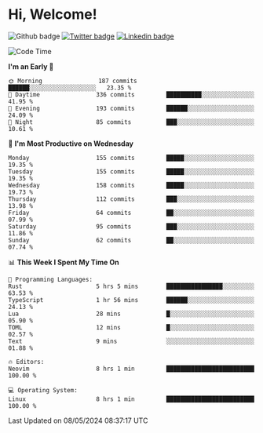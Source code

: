   # Hi, Welcome!
  ![Github badge](https://img.shields.io/github/followers/kraken-afk.svg?style=social&label=Follow&maxAge=2592000)
  [![Twitter badge](https://img.shields.io/badge/-Twitter-00acee?style=flat-square&logo=Twitter&logoColor=white)](https://twitter.com/trshppl)
  [![Linkedin badge](https://img.shields.io/badge/LinkedIn-0077B5?style=flat-square&logo=linkedin&logoColor=white)](https://www.linkedin.com/in/noveanrer)
<!--START_SECTION:waka-->
![Code Time](http://img.shields.io/badge/Code%20Time-182%20hrs%2057%20mins-blue)

**I'm an Early 🐤** 

```text
🌞 Morning                187 commits         ██████░░░░░░░░░░░░░░░░░░░   23.35 % 
🌆 Daytime                336 commits         ██████████░░░░░░░░░░░░░░░   41.95 % 
🌃 Evening                193 commits         ██████░░░░░░░░░░░░░░░░░░░   24.09 % 
🌙 Night                  85 commits          ███░░░░░░░░░░░░░░░░░░░░░░   10.61 % 
```
📅 **I'm Most Productive on Wednesday** 

```text
Monday                   155 commits         █████░░░░░░░░░░░░░░░░░░░░   19.35 % 
Tuesday                  155 commits         █████░░░░░░░░░░░░░░░░░░░░   19.35 % 
Wednesday                158 commits         █████░░░░░░░░░░░░░░░░░░░░   19.73 % 
Thursday                 112 commits         ███░░░░░░░░░░░░░░░░░░░░░░   13.98 % 
Friday                   64 commits          ██░░░░░░░░░░░░░░░░░░░░░░░   07.99 % 
Saturday                 95 commits          ███░░░░░░░░░░░░░░░░░░░░░░   11.86 % 
Sunday                   62 commits          ██░░░░░░░░░░░░░░░░░░░░░░░   07.74 % 
```


📊 **This Week I Spent My Time On** 

```text
💬 Programming Languages: 
Rust                     5 hrs 5 mins        ████████████████░░░░░░░░░   63.53 % 
TypeScript               1 hr 56 mins        ██████░░░░░░░░░░░░░░░░░░░   24.13 % 
Lua                      28 mins             █░░░░░░░░░░░░░░░░░░░░░░░░   05.90 % 
TOML                     12 mins             █░░░░░░░░░░░░░░░░░░░░░░░░   02.57 % 
Text                     9 mins              ░░░░░░░░░░░░░░░░░░░░░░░░░   01.88 % 

🔥 Editors: 
Neovim                   8 hrs 1 min         █████████████████████████   100.00 % 

💻 Operating System: 
Linux                    8 hrs 1 min         █████████████████████████   100.00 % 
```


 Last Updated on 08/05/2024 08:37:17 UTC
<!--END_SECTION:waka-->